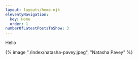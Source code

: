 ```yaml
---
layout: layouts/home.njk
eleventyNavigation:
  key: Home
  order: 1
numberOfLatestPostsToShow: 3
---
```


Hello

{% image "./index/natasha-pavey.jpeg", "Natasha Pavey" %}